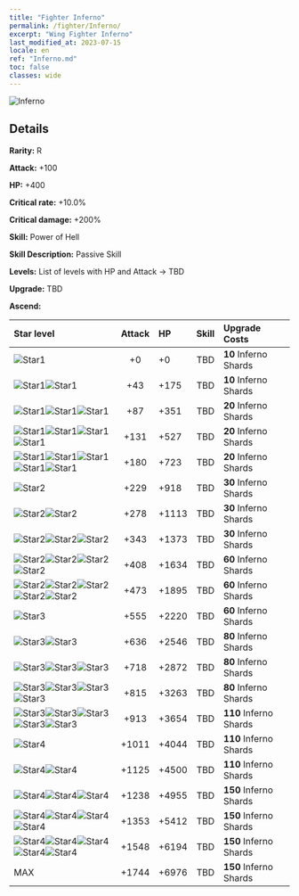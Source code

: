 ```yaml
---
title: "Fighter Inferno"
permalink: /fighter/Inferno/
excerpt: "Wing Fighter Inferno"
last_modified_at: 2023-07-15
locale: en
ref: "Inferno.md"
toc: false
classes: wide
---
```



 ![Inferno](/images/ship/fj_img4.png)

## Details

 **Rarity:** R 

 **Attack:** +100

 **HP:** +400

 **Critical rate:** +10.0%

 **Critical damage:** +200%

 **Skill:** Power of Hell

 **Skill Description:**  Passive Skill

 **Levels:**  List of levels with HP and Attack -> TBD

 **Upgrade:**  TBD

 **Ascend:**  

  |  Star level | Attack | HP |  Skill | Upgrade Costs |
  |:------|:----:|:------|:-------:|:-------------------|
  | ![Star1](/images/s1.png)  | +0  | +0  | TBD  | **10** Inferno Shards |
  | ![Star1](/images/s1.png)![Star1](/images/s1.png)  | +43  | +175  | TBD  | **10** Inferno Shards |
  | ![Star1](/images/s1.png)![Star1](/images/s1.png)![Star1](/images/s1.png)  | +87  | +351  | TBD  | **20** Inferno Shards |
  | ![Star1](/images/s1.png)![Star1](/images/s1.png)![Star1](/images/s1.png)![Star1](/images/s1.png)  | +131  | +527  | TBD  | **20** Inferno Shards |
  | ![Star1](/images/s1.png)![Star1](/images/s1.png)![Star1](/images/s1.png)![Star1](/images/s1.png)![Star1](/images/s1.png)  | +180  | +723  | TBD  | **20** Inferno Shards |
  | ![Star2](/images/s2.png)  | +229  | +918  | TBD  | **30** Inferno Shards |
  | ![Star2](/images/s2.png)![Star2](/images/s2.png)  | +278  | +1113  | TBD  | **30** Inferno Shards |
  | ![Star2](/images/s2.png)![Star2](/images/s2.png)![Star2](/images/s2.png)  | +343  | +1373  | TBD  | **30** Inferno Shards |
  | ![Star2](/images/s2.png)![Star2](/images/s2.png)![Star2](/images/s2.png)![Star2](/images/s2.png)  | +408  | +1634  | TBD  | **60** Inferno Shards |
  | ![Star2](/images/s2.png)![Star2](/images/s2.png)![Star2](/images/s2.png)![Star2](/images/s2.png)![Star2](/images/s2.png)  | +473  | +1895  | TBD  | **60** Inferno Shards |
  | ![Star3](/images/s3.png)  | +555  | +2220  | TBD  | **60** Inferno Shards |
  | ![Star3](/images/s3.png)![Star3](/images/s3.png)  | +636  | +2546  | TBD  | **80** Inferno Shards |
  | ![Star3](/images/s3.png)![Star3](/images/s3.png)![Star3](/images/s3.png)  | +718  | +2872  | TBD  | **80** Inferno Shards |
  | ![Star3](/images/s3.png)![Star3](/images/s3.png)![Star3](/images/s3.png)![Star3](/images/s3.png)  | +815  | +3263  | TBD  | **80** Inferno Shards |
  | ![Star3](/images/s3.png)![Star3](/images/s3.png)![Star3](/images/s3.png)![Star3](/images/s3.png)![Star3](/images/s3.png)  | +913  | +3654  | TBD  | **110** Inferno Shards |
  | ![Star4](/images/s4.png)  | +1011  | +4044  | TBD  | **110** Inferno Shards |
  | ![Star4](/images/s4.png)![Star4](/images/s4.png)  | +1125  | +4500  | TBD  | **110** Inferno Shards |
  | ![Star4](/images/s4.png)![Star4](/images/s4.png)![Star4](/images/s4.png)  | +1238  | +4955  | TBD  | **150** Inferno Shards |
  | ![Star4](/images/s4.png)![Star4](/images/s4.png)![Star4](/images/s4.png)![Star4](/images/s4.png)  | +1353  | +5412  | TBD  | **150** Inferno Shards |
  | ![Star4](/images/s4.png)![Star4](/images/s4.png)![Star4](/images/s4.png)![Star4](/images/s4.png)![Star4](/images/s4.png)  | +1548  | +6194  | TBD  | **150** Inferno Shards |
  | MAX  | +1744  | +6976  | TBD  | **150** Inferno Shards |

